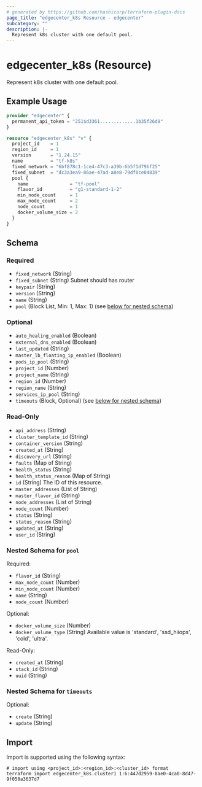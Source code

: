 ```yaml
---
# generated by https://github.com/hashicorp/terraform-plugin-docs
page_title: "edgecenter_k8s Resource - edgecenter"
subcategory: ""
description: |-
  Represent k8s cluster with one default pool.
---
```


# edgecenter_k8s (Resource)

Represent k8s cluster with one default pool.

## Example Usage

```terraform
provider "edgecenter" {
  permanent_api_token = "251$d3361.............1b35f26d8"
}

resource "edgecenter_k8s" "v" {
  project_id    = 1
  region_id     = 1
  version       = "1.24.15"
  name          = "tf-k8s"
  fixed_network = "6bf878c1-1ce4-47c3-a39b-6b5f1d79bf25"
  fixed_subnet  = "dc3a3ea9-86ae-47ad-a8e8-79df0ce04839"
  pool {
    name               = "tf-pool"
    flavor_id          = "g1-standard-1-2"
    min_node_count     = 1
    max_node_count     = 2
    node_count         = 1
    docker_volume_size = 2
  }
}
```

<!-- schema generated by tfplugindocs -->
## Schema

### Required

- `fixed_network` (String)
- `fixed_subnet` (String) Subnet should has router
- `keypair` (String)
- `version` (String)
- `name` (String)
- `pool` (Block List, Min: 1, Max: 1) (see [below for nested schema](#nestedblock--pool))

### Optional

- `auto_healing_enabled` (Boolean)
- `external_dns_enabled` (Boolean)
- `last_updated` (String)
- `master_lb_floating_ip_enabled` (Boolean)
- `pods_ip_pool` (String)
- `project_id` (Number)
- `project_name` (String)
- `region_id` (Number)
- `region_name` (String)
- `services_ip_pool` (String)
- `timeouts` (Block, Optional) (see [below for nested schema](#nestedblock--timeouts))

### Read-Only

- `api_address` (String)
- `cluster_template_id` (String)
- `container_version` (String)
- `created_at` (String)
- `discovery_url` (String)
- `faults` (Map of String)
- `health_status` (String)
- `health_status_reason` (Map of String)
- `id` (String) The ID of this resource.
- `master_addresses` (List of String)
- `master_flavor_id` (String)
- `node_addresses` (List of String)
- `node_count` (Number)
- `status` (String)
- `status_reason` (String)
- `updated_at` (String)
- `user_id` (String)

<a id="nestedblock--pool"></a>
### Nested Schema for `pool`

Required:

- `flavor_id` (String)
- `max_node_count` (Number)
- `min_node_count` (Number)
- `name` (String)
- `node_count` (Number)

Optional:

- `docker_volume_size` (Number)
- `docker_volume_type` (String) Available value is 'standard', 'ssd_hiiops', 'cold', 'ultra'.

Read-Only:

- `created_at` (String)
- `stack_id` (String)
- `uuid` (String)


<a id="nestedblock--timeouts"></a>
### Nested Schema for `timeouts`

Optional:

- `create` (String)
- `update` (String)

## Import

Import is supported using the following syntax:

```shell
# import using <project_id>:<region_id>:<cluster_id> format
terraform import edgecenter_k8s.cluster1 1:6:447d2959-8ae0-4ca0-8d47-9f050a3637d7
```
